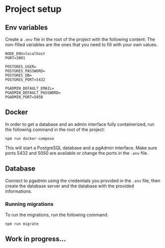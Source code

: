 # Project setup

## Env variables

Create a `.env` file in the root of the project with the following content:
The non-filled variables are the ones that you need to fill with your own values.

```
NODE_ENV=localhost
PORT=3001

POSTGRES_USER=
POSTGRES_PASSWORD=
POSTGRES_DB=
POSTGRES_PORT=5432

PGADMIN_DEFAULT_EMAIL=
PGADMIN_DEFAULT_PASSWORD=
PGADMIN_PORT=5050
```

## Docker

In order to get a database and an admin interface fully containerized, run the following command in the root of the project:

```
npm run docker-compose
```

This will start a PostgreSQL database and a pgAdmin interface.
Make sure ports 5432 and 5050 are available or change the ports in the `.env` file.

## Database

Connect to pgadmin using the credentials you provided in the `.env` file, then create the database server and the database with the provided informations.

### Running migrations

To run the migrations, run the following command:

```
npm run migrate
```

## Work in progress...
